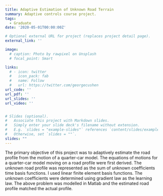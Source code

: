 ```yaml
---
title: Adaptive Estimation of Unknown Road Terrain
summary: Adaptive controls course project.
tags:
  - Graduate
date: '2020-05-01T00:00:00Z'

# Optional external URL for project (replaces project detail page).
external_link: ''

image:
  # caption: Photo by rawpixel on Unsplash
  # focal_point: Smart

links:
  # - icon: twitter
  #   icon_pack: fab
  #   name: Follow
  #   url: https://twitter.com/georgecushen
url_code: ''
url_pdf: ''
url_slides: ''
url_video: ''


# Slides (optional).
#   Associate this project with Markdown slides.
#   Simply enter your slide deck's filename without extension.
#   E.g. `slides = "example-slides"` references `content/slides/example-slides.md`.
#   Otherwise, set `slides = ""`.
slides: ""
---
```

The primary objective of this project was to adaptively estimate the road profile from the motion of a quarter-car model. The equations of motions for a quarter-car model moving on a road profile were first derived. The unknown road profile was represented as the sum of unknown coefficients time basis functions. I used linear finite element basis functions. The unknown coefficients were determined using gradient law as the learning law. The above problem was modelled in Matlab and the estimated road profile matched the actual profile.
